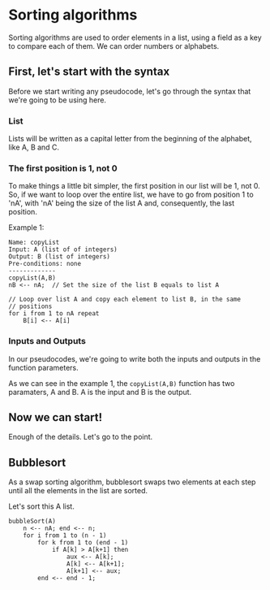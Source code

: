 # Sorting algorithms
Sorting algorithms are used to order elements in a list, using a
field as a key to compare each of them. We can order numbers or
alphabets.

## First, let's start with the syntax
Before we start writing any pseudocode, let's go through the syntax
that we're going to be using here.

### List
Lists will be written as a capital letter from the beginning of the
alphabet, like A, B and C.

### The first position is 1, not 0
To make things a little bit simpler, the first position in our
list will be 1, not 0. So, if we want to loop over the entire list,
we have to go from position 1 to 'nA', with 'nA' being the size of
the list A and, consequently, the last position.

Example 1:

```
Name: copyList
Input: A (list of of integers)
Output: B (list of integers)
Pre-conditions: none
-------------
copyList(A,B)
nB <-- nA;  // Set the size of the list B equals to list A

// Loop over list A and copy each element to list B, in the same
// positions
for i from 1 to nA repeat
    B[i] <-- A[i]
```

### Inputs and Outputs
In our pseudocodes, we're going to write both the inputs and outputs
in the function parameters.

As we can see in the example 1, the ```copyList(A,B)``` function
has two paramaters, A and B. A is the input and B is the output.

## Now we can start!
Enough of the details. Let's go to the point.

## Bubblesort
As a swap sorting algorithm, bubblesort swaps two elements at each
step until all the elements in the list are sorted.

Let's sort this A list.

```
bubbleSort(A)
    n <-- nA; end <-- n;
    for i from 1 to (n - 1)
        for k from 1 to (end - 1)
            if A[k] > A[k+1] then 
                aux <-- A[k];
                A[k] <-- A[k+1];
                A[k+1] <-- aux;
        end <-- end - 1;
```
